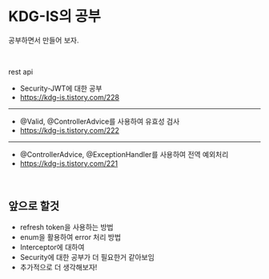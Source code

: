 # KDG-IS의 공부
공부하면서 만들어 보자.

<br />

rest api 
- Security-JWT에 대한 공부
- https://kdg-is.tistory.com/228
- --
- @Valid, @ControllerAdvice를 사용하여 유효성 검사
- https://kdg-is.tistory.com/222
- --
- @ControllerAdvice, @ExceptionHandler를 사용하여 전역 예외처리
- https://kdg-is.tistory.com/221

<br />

## 앞으로 할것

- refresh token을 사용하는 방법
- enum을 활용하여 error 처리 방법
- Interceptor에 대하여
- Security에 대한 공부가 더 필요한거 같아보임
- 추가적으로 더 생각해보자!

